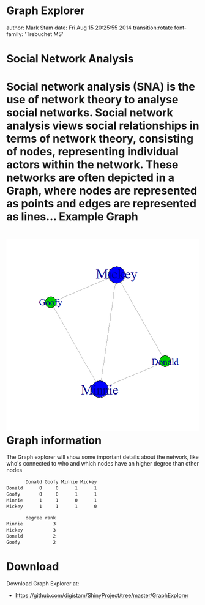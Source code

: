 Graph Explorer
========================================================
author: Mark Stam
date: Fri Aug 15 20:25:55 2014
transition:rotate
font-family: 'Trebuchet MS'

Social Network Analysis
========================================================
Social network analysis (SNA) is the use of network theory to analyse social networks. Social network analysis views social relationships in terms of network theory, consisting of nodes, representing individual actors within the network. These networks are often depicted in a Graph, where nodes are represented as points and edges are represented as lines...
Example Graph
========================================================

![plot of chunk unnamed-chunk-1](test-figure/unnamed-chunk-1.png) 
Graph information
========================================================
The Graph explorer will show some important details about the network,
like who's connected to who and which nodes have an higher degree than other nodes

```
       Donald Goofy Minnie Mickey
Donald      0     0      1      1
Goofy       0     0      1      1
Minnie      1     1      0      1
Mickey      1     1      1      0
```

```
       degree rank
Minnie           3
Mickey           3
Donald           2
Goofy            2
```
Download
========================================================

Download Graph Explorer at:

- https://github.com/digistam/ShinyProject/tree/master/GraphExplorer
